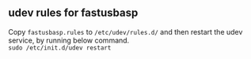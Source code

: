 ## udev rules for fastusbasp

Copy `fastusbasp.rules` to `/etc/udev/rules.d/` and then restart the udev service,
     by running below command.  
     `sudo /etc/init.d/udev restart`


